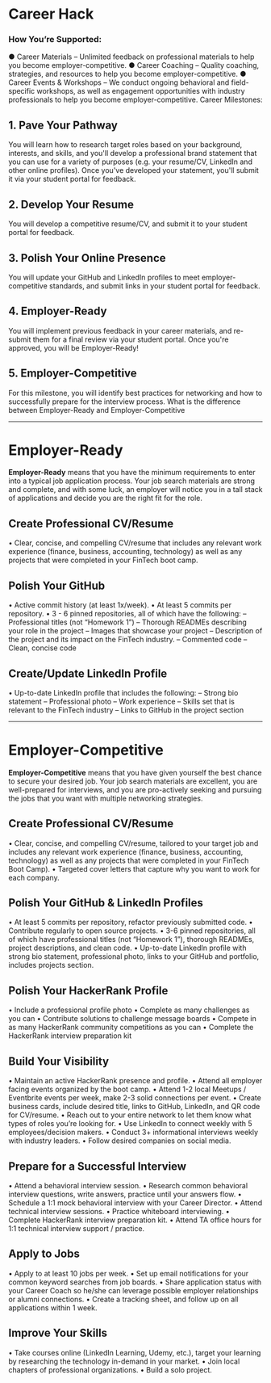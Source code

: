 # Career Hack
### How You’re Supported:
● Career Materials – Unlimited feedback on professional materials to help you become employer-competitive.
● Career Coaching – Quality coaching, strategies, and resources to help you become employer-competitive.
● Career Events & Workshops – We conduct ongoing behavioral and field-specific workshops, as well as
engagement opportunities with industry professionals to help you become employer-competitive. Career Milestones:
## 1. Pave Your Pathway
You will learn how to research target roles based on your background, interests, and skills, and you'll develop a professional brand statement that you can use for a variety of purposes (e.g. your resume/CV, LinkedIn and other online profiles). Once you've developed your statement, you'll submit it via your student portal for feedback.
## 2. Develop Your Resume
You will develop a competitive resume/CV, and submit it to your student portal for feedback.
## 3. Polish Your Online Presence
You will update your GitHub and LinkedIn profiles to meet employer-competitive standards, and submit
links in your student portal for feedback.
## 4. Employer-Ready
You will implement previous feedback in your career materials, and re-submit them for a final review via
your student portal. Once you're approved, you will be Employer-Ready!
## 5. Employer-Competitive
For this milestone, you will identify best practices for networking and how to successfully prepare for the interview process.
What is the difference between Employer-Ready and Employer-Competitive
___
# Employer-Ready
**Employer-Ready** means that you have the minimum requirements to enter into a typical job application process. Your job search materials are strong and complete, and with some luck, an employer will notice you in a tall stack of applications and decide you are the right fit for the role.

## Create Professional CV/Resume
• Clear, concise, and compelling CV/resume that includes any relevant work experience (finance, business, accounting, technology) as well as any projects that were completed in your FinTech boot camp.
## Polish Your GitHub
• Active commit history (at least 1x/week).
• At least 5 commits per repository.
• 3 - 6 pinned repositories, all of which have the following:
– Professional titles (not “Homework 1”)
– Thorough READMEs describing your role in the project
– Images that showcase your project
– Description of the project and its impact on the FinTech industry. – Commented code
– Clean, concise code
## Create/Update LinkedIn Profile
• Up-to-date LinkedIn profile that includes the following: – Strong bio statement
– Professional photo
– Work experience
– Skills set that is relevant to the FinTech industry – Links to GitHub in the project section
___
# Employer-Competitive
**Employer-Competitive** means that you have given yourself the best chance to secure your desired job. Your job search materials are excellent, you are well-prepared for interviews, and you are pro-actively seeking and pursuing the jobs that you want with multiple networking strategies.
## Create Professional CV/Resume
• Clear, concise, and compelling CV/resume, tailored to your target job and includes any relevant work experience (finance, business, accounting, technology) as well as any projects that were completed in your FinTech Boot Camp).
• Targeted cover letters that capture why you want to work for each company.
## Polish Your GitHub & LinkedIn Profiles
• At least 5 commits per repository, refactor previously submitted code.
• Contribute regularly to open source projects.
• 3-6 pinned repositories, all of which have professional titles (not “Homework 1”), thorough READMEs, project descriptions, and clean code.
• Up-to-date LinkedIn profile with strong bio statement, professional photo, links to your GitHub and portfolio, includes projects section.
## Polish Your HackerRank Profile
• Include a professional profile photo
• Complete as many challenges as you can
• Contribute solutions to challenge message boards
• Compete in as many HackerRank community competitions as you can • Complete the HackerRank interview preparation kit
## Build Your Visibility
• Maintain an active HackerRank presence and profile.
• Attend all employer facing events organized by the boot camp.
• Attend 1-2 local Meetups / Eventbrite events per week, make 2-3 solid connections per event.
• Create business cards, include desired title, links to GitHub, LinkedIn, and QR code for CV/resume. • Reach out to your entire network to let them know what types of roles you’re looking for.
• Use LinkedIn to connect weekly with 5 employees/decision makers.
• Conduct 3+ informational interviews weekly with industry leaders.
• Follow desired companies on social media.
## Prepare for a Successful Interview
• Attend a behavioral interview session.
• Research common behavioral interview questions, write answers, practice until your answers flow. • Schedule a 1:1 mock behavioral interview with your Career Director.
• Attend technical interview sessions.
• Practice whiteboard interviewing.
• Complete HackerRank interview preparation kit.
• Attend TA office hours for 1:1 technical interview support / practice.
## Apply to Jobs
• Apply to at least 10 jobs per week.
• Set up email notifications for your common keyword searches from job boards.
• Share application status with your Career Coach so he/she can leverage possible employer relationships or alumni connections.
• Create a tracking sheet, and follow up on all applications within 1 week.
## Improve Your Skills
• Take courses online (LinkedIn Learning, Udemy, etc.), target your learning by researching the technology in-demand in your market.
• Join local chapters of professional organizations.
• Build a solo project.
